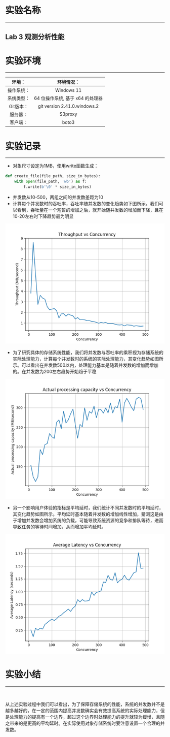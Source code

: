 # 实验名称

---

## Lab 3 观测分析性能



# 实验环境

---

|   环境：   |            环境情况：            |
| :--------: | :------------------------------: |
| 操作系统： |            Windows 11            |
| 系统类型： | 64 位操作系统, 基于 x64 的处理器 |
| Git版本：  |   git version 2.41.0.windows.2   |
|  服务器：  |             S3proxy              |
|  客户端：  |              boto3               |

# 实验记录

---

- 对象尺寸设定为1MB，使用write函数生成：

```python
def create_file(file_path, size_in_bytes):
    with open(file_path, 'wb') as f:
        f.write(b'\0' * size_in_bytes)
```



- 并发数从10-500，两组之间的并发数差距为10
- 计算每个并发数时的吞吐率，吞吐率随并发数的变化趋势如下图所示。我们可以看到，吞吐量在一个短暂的增加之后，就开始随并发数的增加而下降，且在10-20左右时下降趋势最为明显



![Figure_1](figure\Figure_1.png)

- 为了研究具体的存储系统性能，我们将并发数与吞吐率的乘积视为存储系统的实际处理能力，计算每个并发数时的系统的实际处理能力，其变化趋势如图所示。可以看出在并发数500以内，处理能力基本是随着并发数的增加而增加的。在并发数为200左右趋势开始趋于平稳

![Figure_2](figure/Figure_2.png)

- 另一个影响用户体验的指标是平均延时，我们统计不同并发数时的平均延时，其变化趋势如图所示。平均延时基本随着并发数的增加线性增加，猜测这是由于增加并发数会增加系统的负载，可能导致系统资源的竞争和排队等待，进而导致任务的等待时间增加，从而增加平均延时。

![Figure_3](figure/Figure_3.png)



# 实验小结

---

​	

​		从上述实验过程中我们可以看出，为了保障存储系统的性能，系统的并发数并不是越多越好的，在一定的范围内提高并发数确实会有效提高系统的实际处理能力，但是处理能力的提高有一个边界，超过这个边界时处理能力的提升就较为缓慢，且随之带来的是更高的平均延时。在实际使用对象存储系统时要注意设置一个合理的并发数。
